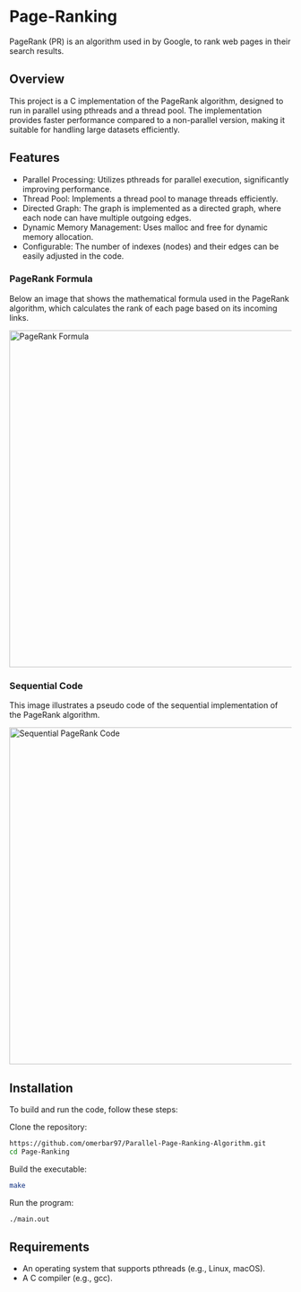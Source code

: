# Page-Ranking
PageRank (PR) is an algorithm used in by Google, to rank web pages in their search results. 

## Overview
This project is a C implementation of the PageRank algorithm, designed to run in parallel using pthreads and a thread pool. The implementation provides faster performance compared to a non-parallel version, making it suitable for handling large datasets efficiently.

## Features
- Parallel Processing: Utilizes pthreads for parallel execution, significantly improving performance.
- Thread Pool: Implements a thread pool to manage threads efficiently.
- Directed Graph: The graph is implemented as a directed graph, where each node can have multiple outgoing edges.
- Dynamic Memory Management: Uses malloc and free for dynamic memory allocation.
- Configurable: The number of indexes (nodes) and their edges can be easily adjusted in the code.

  
### PageRank Formula
Below an image that shows the mathematical formula used in the PageRank algorithm, which calculates the rank of each page based on its incoming links.

<img src="https://github.com/tomerp1812/Page-Ranking/assets/110912180/082fa9de-1107-4111-9d86-bb175b1724ae" alt="PageRank Formula" width="600">

### Sequential Code
This image illustrates a pseudo code of the sequential implementation of the PageRank algorithm.

<img src="https://github.com/tomerp1812/Page-Ranking/assets/110912180/54bbae76-3252-4bce-b209-2d9df557042a" alt="Sequential PageRank Code" width="600">

## Installation
To build and run the code, follow these steps:

Clone the repository:

```bash
https://github.com/omerbar97/Parallel-Page-Ranking-Algorithm.git
cd Page-Ranking
```
Build the executable:

```bash
make
```
Run the program:

```bash
./main.out
```

## Requirements
- An operating system that supports pthreads (e.g., Linux, macOS).
- A C compiler (e.g., gcc).
